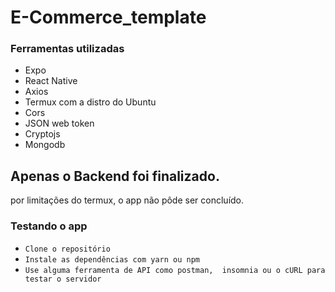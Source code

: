 # E-Commerce_template

### Ferramentas utilizadas 
- Expo
- React Native 
- Axios
- Termux com a distro do Ubuntu 
- Cors
- JSON web token
- Cryptojs
- Mongodb

## Apenas o Backend foi finalizado.
por limitações do termux, o app não pôde ser concluído.

### Testando o app
- `Clone o repositório`
- `Instale as dependências com yarn ou npm`
- `Use alguma ferramenta de API como postman, 
insomnia ou o cURL para testar o servidor` 
